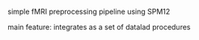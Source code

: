simple fMRI preprocessing pipeline using SPM12

main feature: integrates as a set of datalad procedures


